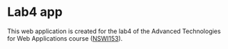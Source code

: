 # Lab4 app

This web application is created for the lab4 of the Advanced Technologies for Web Applications course ([NSWI153](https://is.cuni.cz/studium/predmety/index.php?do=predmet&kod=NSWI153)).
